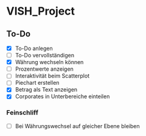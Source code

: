 # VISH_Project

## To-Do
- [x] To-Do anlegen
- [ ] To-Do vervollständigen
- [x] Währung wechseln können
- [ ] Prozentwerte anzeigen
- [ ] Interaktivität beim Scatterplot
- [ ] Piechart erstellen
- [x] Betrag als Text anzeigen
- [x] Corporates in Unterbereiche einteilen

### Feinschliff
- [ ] Bei Währungswechsel auf gleicher Ebene bleiben